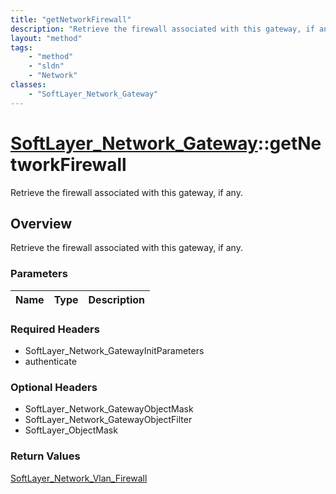 ```yaml
---
title: "getNetworkFirewall"
description: "Retrieve the firewall associated with this gateway, if any."
layout: "method"
tags:
    - "method"
    - "sldn"
    - "Network"
classes:
    - "SoftLayer_Network_Gateway"
---
```

# [SoftLayer_Network_Gateway](/reference/services/SoftLayer_Network_Gateway)::getNetworkFirewall

Retrieve the firewall associated with this gateway, if any.


## Overview 
Retrieve the firewall associated with this gateway, if any.

### Parameters 
|Name | Type | Description |
| --- | --- | --- |


### Required Headers
* SoftLayer_Network_GatewayInitParameters
* authenticate

### Optional Headers
* SoftLayer_Network_GatewayObjectMask
* SoftLayer_Network_GatewayObjectFilter
* SoftLayer_ObjectMask

### Return Values
<a href='/reference/datatypes/SoftLayer_Network_Vlan_Firewall'>SoftLayer_Network_Vlan_Firewall </a>

